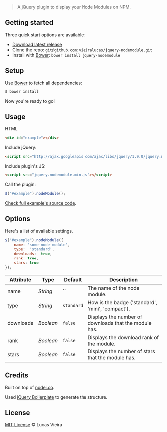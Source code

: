 > A jQuery plugin to display your Node Modules on NPM.

## Getting started

Three quick start options are available:

* [Download latest release](https://github.com/vieiralucas/jquery-nodemodule/releases)
* Clone the repo: `git@github.com:vieiralucas/jquery-nodemodule.git`
* Install with [Bower](http://bower.io): `bower install jquery-nodemodule`

## Setup

Use [Bower](http://bower.io) to fetch all dependencies:

```sh
$ bower install
```

Now you're ready to go!

## Usage

HTML

```html
<div id="example"></div>
```

Include jQuery:

```html
<script src="http://ajax.googleapis.com/ajax/libs/jquery/1.9.0/jquery.min.js"></script>
```

Include plugin's JS:

```html
<script src="jquery.nodemodule.min.js"></script>
```

Call the plugin:

```javascript
$("#example").nodeModule();
```


[Check full example's source code](https://github.com/vieiralucas/jquery-nodemodule/blob/master/demo/index.html).

## Options

Here's a list of available settings.

```javascript
$("#example").nodeModule({
    name: 'some-node-module',
    type:  'standard',
    downloads:  true,
    rank: true,
    stars: true
});
```

| Attribute | Type      | Default    | Description                                           |
|-----------|-----------|------------|-------------------------------------------------------|
| name      | *String*  | ``         | The name of the node module.                          |
| type      | *String*  | `standard` | How is the badge ('standard', 'mini', 'compact').     |
| downloads | *Boolean* | `false`    | Displays the number of downloads that the module has. |
| rank      | *Boolean* | `false`    | Displays the download rank of the module.             |
| stars     | *Boolean* | `false`    | Displays the number of stars that the module has.     |


## Credits


Built on top of [nodei.co](https://github.com/rvagg/nodei.co).

Used [jQuery Boilerplate](http://jqueryboilerplate.com) to generate the structure.


## License

[MIT License](http://vieiralucas.mit-license.org/) © Lucas Vieira